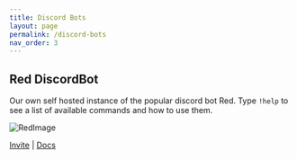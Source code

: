 ```yaml
---
title: Discord Bots
layout: page
permalink: /discord-bots
nav_order: 3
---
```


## Red DiscordBot
Our own self hosted instance of the popular discord bot Red.
Type `!help` to see a list of available commands and how to use them.

![RedImage][RedImage]

 [Invite][RedInvite] | [Docs][RedDocs] 


[RedImage]: https://encrypted-tbn0.gstatic.com/images?q=tbn:ANd9GcQnZBUt2Srd87biqWhJ_MgVHGYvX_Spc50f1w
[RedInvite]: https://discord.com/oauth2/authorize?client_id=1181304647508574248&scope=bot+applications.commands&permissions=8
[RedDocs]: https://docs.discord.red/en/stable/


